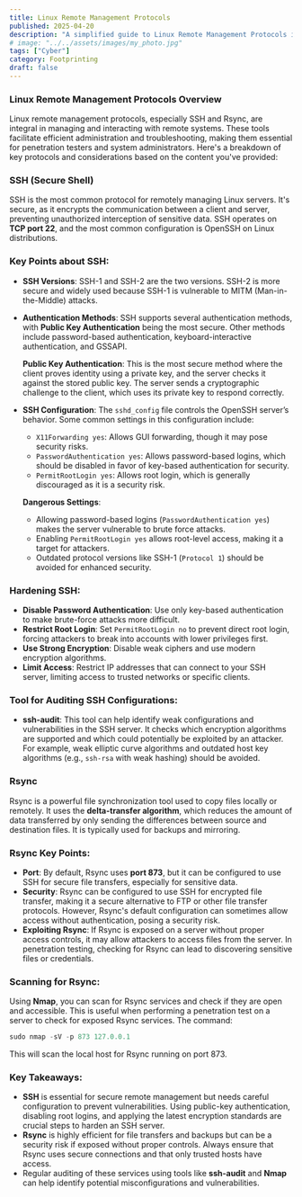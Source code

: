 ```yaml
---
title: Linux Remote Management Protocols
published: 2025-04-20
description: "A simplified guide to Linux Remote Management Protocols in cybersecurity."
# image: "../../assets/images/my_photo.jpg"
tags: ["Cyber"]
category: Footprinting
draft: false
---
```


### **Linux Remote Management Protocols Overview**

Linux remote management protocols, especially SSH and Rsync, are integral in managing and interacting with remote systems. These tools facilitate efficient administration and troubleshooting, making them essential for penetration testers and system administrators. Here's a breakdown of key protocols and considerations based on the content you've provided:

### SSH (Secure Shell)

SSH is the most common protocol for remotely managing Linux servers. It's secure, as it encrypts the communication between a client and server, preventing unauthorized interception of sensitive data. SSH operates on **TCP port 22**, and the most common configuration is OpenSSH on Linux distributions.

### Key Points about SSH:

- **SSH Versions**: SSH-1 and SSH-2 are the two versions. SSH-2 is more secure and widely used because SSH-1 is vulnerable to MITM (Man-in-the-Middle) attacks.
- **Authentication Methods**: SSH supports several authentication methods, with **Public Key Authentication** being the most secure. Other methods include password-based authentication, keyboard-interactive authentication, and GSSAPI.
    
    **Public Key Authentication**: This is the most secure method where the client proves identity using a private key, and the server checks it against the stored public key. The server sends a cryptographic challenge to the client, which uses its private key to respond correctly.
    
- **SSH Configuration**: The `sshd_config` file controls the OpenSSH server’s behavior. Some common settings in this configuration include:
    - `X11Forwarding yes`: Allows GUI forwarding, though it may pose security risks.
    - `PasswordAuthentication yes`: Allows password-based logins, which should be disabled in favor of key-based authentication for security.
    - `PermitRootLogin yes`: Allows root login, which is generally discouraged as it is a security risk.
    
    **Dangerous Settings**:
    
    - Allowing password-based logins (`PasswordAuthentication yes`) makes the server vulnerable to brute force attacks.
    - Enabling `PermitRootLogin yes` allows root-level access, making it a target for attackers.
    - Outdated protocol versions like SSH-1 (`Protocol 1`) should be avoided for enhanced security.

### Hardening SSH:

- **Disable Password Authentication**: Use only key-based authentication to make brute-force attacks more difficult.
- **Restrict Root Login**: Set `PermitRootLogin no` to prevent direct root login, forcing attackers to break into accounts with lower privileges first.
- **Use Strong Encryption**: Disable weak ciphers and use modern encryption algorithms.
- **Limit Access**: Restrict IP addresses that can connect to your SSH server, limiting access to trusted networks or specific clients.

### Tool for Auditing SSH Configurations:

- **ssh-audit**: This tool can help identify weak configurations and vulnerabilities in the SSH server. It checks which encryption algorithms are supported and which could potentially be exploited by an attacker. For example, weak elliptic curve algorithms and outdated host key algorithms (e.g., `ssh-rsa` with weak hashing) should be avoided.

### Rsync

Rsync is a powerful file synchronization tool used to copy files locally or remotely. It uses the **delta-transfer algorithm**, which reduces the amount of data transferred by only sending the differences between source and destination files. It is typically used for backups and mirroring.

### Rsync Key Points:

- **Port**: By default, Rsync uses **port 873**, but it can be configured to use SSH for secure file transfers, especially for sensitive data.
- **Security**: Rsync can be configured to use SSH for encrypted file transfer, making it a secure alternative to FTP or other file transfer protocols. However, Rsync's default configuration can sometimes allow access without authentication, posing a security risk.
- **Exploiting Rsync**: If Rsync is exposed on a server without proper access controls, it may allow attackers to access files from the server. In penetration testing, checking for Rsync can lead to discovering sensitive files or credentials.

### Scanning for Rsync:

Using **Nmap**, you can scan for Rsync services and check if they are open and accessible. This is useful when performing a penetration test on a server to check for exposed Rsync services. The command:

```jsx
sudo nmap -sV -p 873 127.0.0.1
```

This will scan the local host for Rsync running on port 873.

### Key Takeaways:

- **SSH** is essential for secure remote management but needs careful configuration to prevent vulnerabilities. Using public-key authentication, disabling root logins, and applying the latest encryption standards are crucial steps to harden an SSH server.
- **Rsync** is highly efficient for file transfers and backups but can be a security risk if exposed without proper controls. Always ensure that Rsync uses secure connections and that only trusted hosts have access.
- Regular auditing of these services using tools like **ssh-audit** and **Nmap** can help identify potential misconfigurations and vulnerabilities.